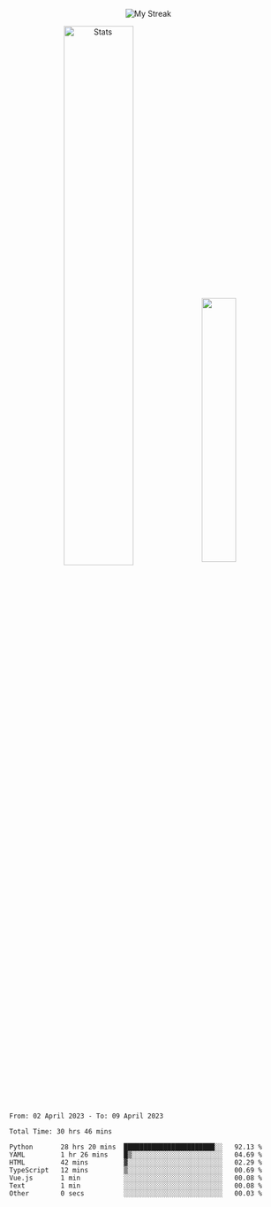 <p align="center">
<picture>
  <source media="(prefers-color-scheme: dark)" srcset="http://github-readme-streak-stats.herokuapp.com?user=semolik&theme=dark&hide_border=true&background=DD272700">
  <img alt="My Streak" src="http://github-readme-streak-stats.herokuapp.com?user=semolik&hide_border=true">
</picture>
</p>
<div align="center">
  <picture>
    <source media="(prefers-color-scheme: dark)" srcset="https://github-readme-stats.vercel.app/api?username=semolik&show_icons=true&bg_color=DD272700&hide_border=true&theme=dark">
        <img alt="Stats" src="https://github-readme-stats.vercel.app/api?username=semolik&show_icons=true&bg_color=DD272700&hide_border=true" width="50%" >
  </picture>
  <sup>
  <picture>
  <source media="(prefers-color-scheme: dark)" srcset="https://github-readme-stats.vercel.app/api/top-langs/?username=semolik&layout=compact&hide_border=true&bg_color=DD272700&theme=dark">
  <img src="https://github-readme-stats.vercel.app/api/top-langs/?username=semolik&layout=compact&hide_border=true" width="35%" />
  </picture>
  </sup>
</div>
<!--START_SECTION:waka-->

```text
From: 02 April 2023 - To: 09 April 2023

Total Time: 30 hrs 46 mins

Python       28 hrs 20 mins  ███████████████████████░░   92.13 %
YAML         1 hr 26 mins    █▒░░░░░░░░░░░░░░░░░░░░░░░   04.69 %
HTML         42 mins         ▓░░░░░░░░░░░░░░░░░░░░░░░░   02.29 %
TypeScript   12 mins         ▒░░░░░░░░░░░░░░░░░░░░░░░░   00.69 %
Vue.js       1 min           ░░░░░░░░░░░░░░░░░░░░░░░░░   00.08 %
Text         1 min           ░░░░░░░░░░░░░░░░░░░░░░░░░   00.08 %
Other        0 secs          ░░░░░░░░░░░░░░░░░░░░░░░░░   00.03 %
```

<!--END_SECTION:waka-->

